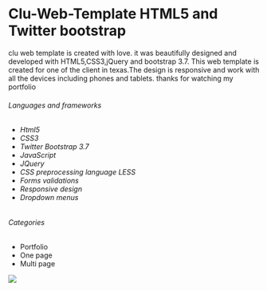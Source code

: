 # Clu-Web-Template HTML5 and Twitter bootstrap

clu web template is created with love. it was beautifully designed and developed with HTML5,CSS3,jQuery and bootstrap 3.7. This web template is created for one of the client in texas.The design is responsive and work with all the devices including phones and tablets.
thanks for watching my portfolio

<h6>Languages and frameworks<h6/>

<ul>
 <li>
  Html5
 </li>
  <li>
  CSS3
 </li>
 <li>
  Twitter Bootstrap 3.7
 </li>
 <li>
  JavaScript
 </li>
 <li>
  JQuery
 </li>
 <li>
  CSS preprocessing language LESS
 </li>
 <li>
  Forms validations
 </li>
 <li>
  Responsive design
 </li>
 <li>
  Dropdown menus
 </li> 
</ul>

<h6> Categories </h6>

<ul>
<li>
  Portfolio 
 </li>
 <li>
  One page 
 </li>
  <li>
  Multi page
 </li>
</ul>

<img src="http://danielpervaiz.com/github/images/clu.png"/>
